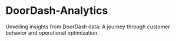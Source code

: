 # DoorDash-Analytics
Unveiling insights from DoorDash data: A journey through customer behavior and operational optimization.
